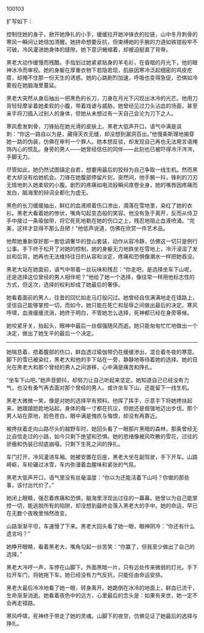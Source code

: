 100103

扩写如下：

控制住她的身子，掀开她挣扎的小手，缓缓拉开她冲锋衣的拉链，山中冬月刺骨的寒风一瞬间让她倍加清醒。她拼命想要反抗，但束缚她的手腕的力道如铁钳般牢不可破。冷风灌进她身体的缝隙，她下意识蜷缩着，却被迫挺直了背脊。

黑老大动作缓慢而残酷，手指划过她紧紧贴身的羊毛衫，在昏暗的月光下，他的眼神冰冷而审视。她的身躯在厚重衣物下若隐若现，肌肤因寒冷泛起细密的鸡皮疙瘩，却掩不住那一份天生的诱惑。她的心跳剧烈加速，呼吸也变得急促，恐惧如冷雾般在她脑海里蔓延。

黑老大突然从身后抽出一把黑色的长刀，刀身在月光下闪现出冰冷的光芒。他用刀背轻轻摩挲着她柔软的小腹，带着戏谑与威胁。她曾经见过刀头沾血的场面，甚至亲手将刀插入过别人的身体，但她从未想过有一天自己会沦为刀下之人。

寒风愈发刺骨，刀锋贴在她光滑的皮肤上。黑老大低声开口，语气中满是讽刺：“你这一路自以为是，藏得天衣无缝，却没想到漏洞百出。”他慢条斯理地揭穿她一路的伪装，仿佛在审判一个罪人。她本想反驳，却发现自己再也无法用言语掩饰内心的慌乱。身旁的男人——她曾经信任的同伴——此刻也已被吓得冷汗涔涔，手脚无力。

尽管如此，她仍然试图镇定自若，想要用最后的狡辩为自己争取一线生机。然而黑老大却没有给她机会。刀锋在她腹部停留片刻，突然间，他手腕一抖，锋利的刀刃无情地刺入她柔软的小腹。剧烈的疼痛如电流般瞬间席卷全身，她的嘴唇因疼痛而发白，脑海里的辩词全都化为虚无。

黑色的长刀缓缓抽出，鲜红的血液顺着伤口渗出，滴落在雪地里，染红了她的衣衫。黑老大看着她的惨状，嘴角勾起变态般的笑容。他没有急于离开，反而从侍卫手中接过一条瑜伽带，将它死死地勒在她的伤口之上，残忍地阻止血液喷涌。“完美，这样才显得不那么丑陋！”他低声说道，仿佛在欣赏一件艺术品。

他帮她重新穿好那一套低调奢华的登山套装，动作从容冷静，仿佛这一切只是例行公事。手下终于松开了对她的控制，她的身躯无力地跌坐在雪地上，冷汗浸湿了发丝和后背。她再也无法维持往日的从容和淡定，疼痛和恐惧像潮水一样把她吞没。

黑老大站在她面前，语气中带着一丝玩味和残忍：“你走吧，是选择坐车下山呢，还是选择这位曾经的男人相伴呢？”他给了她一个选择，像往常一样用他标志性的方式，但这次，选择的权利却成了她最后的奢侈。

她看着面前的男人，往昔的回忆如走马灯般闪过。她曾经自信满满地走在错路上，坚信自己能够掌控一切，而如今，她只能在死亡和屈辱之间做出最后的决定。寒风呼啸，血液缓缓流淌，她终于明白，不管她怎么选择，死神都已经在身旁等候。

她咬紧牙关，抬起头，眼神中最后一丝倔强随风而逝。她只能匆匆忙忙地做出一个决定，做出了她生平的最后一个决定。

---


她喘息着，捂着腹部的伤口，鲜血透过瑜伽带仍在缓缓渗出，混合着冬夜的寒意。脚下的雪已被染红，黑老大和他的手下站在一旁，静静地等待着她的选择。她的目光在黑老大和那个曾经的男人之间游移，心中满是痛苦和挣扎。

“坐车下山吧。”她声音颤抖，却努力让自己听起来坚定。她知道自己已经没有力气，也没有勇气再去面对那个曾经的男人。或许坐车下山，还能留下一线生机。

黑老大微微一笑，像是对她的选择早有预料。他挥了挥手，示意手下将她搀扶起来。她踉踉跄跄地站起，身体的每一寸都在抗议，但她还是倔强地迈出步伐。那个男人站在原地，脸色苍白，眼中满是愧疚与悔恨，却没有再靠近。

被搀扶着走向山路尽头的越野车时，她回头看了一眼那片黑暗的森林，那条曾经无比自信走过的小路，如今只剩下绝望和恐惧。她的思绪像被风吹散的雪花，过往的骄傲和伪装已彻底崩塌，只剩下生死之间的挣扎。

车门打开，冷风灌进车厢。她被安置在后座，黑老大坐在副驾驶，手下开车。山路崎岖，车轮碾过冰雪，车内弥漫着血腥味和紧张的气氛。

黑老大低声开口，语气里没有丝毫温度：“你以为还能活着下山吗？你做的那些事，该付出代价了。”

她闭上眼睛，强忍着疼痛和恐惧，脑海里浮现出过往的一幕幕。她曾以为自己能掌控一切，能逃脱所有的陷阱，却没想到最终会落入黑老大的手中。她的命运，早已在无数个夜晚里悄然改变。

山路渐渐平坦，车速慢了下来。黑老大回头看了她一眼，眼神阴冷：“你还有什么遗言吗？”

她睁开眼睛，看着黑老大，嘴角勾起一丝苦笑：“你赢了，但我至少做出了自己的选择。”

黑老大冷哼一声，车停在山脚下。外面黑暗一片，只有远处传来微弱的灯光。手下拉开车门，将她拖下车。她已经没有力气反抗，只能任由命运安排。

黑老大最后冷冷地看了她一眼，转身离开。她跪倒在冰冷的地面上，鲜血已流干，生命渐渐消逝。她看着夜色中的远方，心里最后的念头是：如果有来世，她一定不会再走错路。

寒风呼啸，死神终于带走了她的灵魂。山脚下的夜空，仿佛见证了她最后的选择与挣扎。